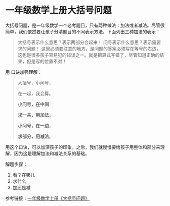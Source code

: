 # 一年级数学上册大括号问题


 大括号问题，是一年级数学一个必考题目，只有两种做法：加法或者减法。尽管很简单，我们依然要让孩子分清题目的不同表示方法，下面列出三种加法的表示：

> 大括号表示什么意思？表示两部分合起来！
> 问号表示什么意思？表示需要求的问题！
> 这里必须要注意的地方，是问题的答案必须写在等号的右边，这也是很多孩子容易犯的错误之一。就是把算式写错了，尽管知道正确的结果，但是写的位置不对！

用 口诀加强理解：

> 大括号，小问号，
>
> 在一起，我会算。
>
> **小问号，在中间**
>
> **求一共，用加法**。
>
> **小问号，在一边**，
>
> **求部分，用减法**。

用这个口诀，可以加深孩子的印象。之后，我们就慢慢要给孩子用整体和部分来理解，因为这是理解加法和减法关系的基础。

解题步骤：

1. 看？在哪儿
2. 求什么
3. 加还是减

参考链接：[一年级数学上册《大括号问题》](http://www.360doc.cn/mip/800320995.html)




